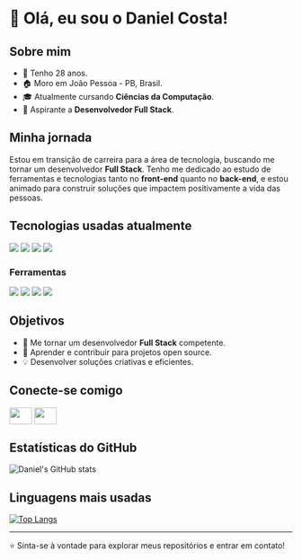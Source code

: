 # 👋 Olá, eu sou o Daniel Costa!

## Sobre mim
- 🎂 Tenho 28 anos.
- 🏠 Moro em João Pessoa - PB, Brasil.
- 🎓 Atualmente cursando **Ciências da Computação**.
- 🚀 Aspirante a **Desenvolvedor Full Stack**.

## Minha jornada
Estou em transição de carreira para a área de tecnologia, buscando me tornar um desenvolvedor **Full Stack**. Tenho me dedicado ao estudo de ferramentas e tecnologias tanto no **front-end** quanto no **back-end**, e estou animado para construir soluções que impactem positivamente a vida das pessoas.

## Tecnologias usadas atualmente

<img src="https://img.shields.io/badge/JavaScript-F7DF1E?style=for-the-badge&logo=javascript&logoColor=black">
<img src="https://img.shields.io/badge/HTML5-E34F26?style=for-the-badge&logo=html5&logoColor=white">
<img src="https://img.shields.io/badge/CSS-239120?&style=for-the-badge&logo=css3&logoColor=white">
<img src="https://img.shields.io/badge/Python-14354C?style=for-the-badge&logo=python&logoColor=white">


### Ferramentas
<img src="https://img.shields.io/badge/node.js-6DA55F?style=for-the-badge&logo=node.js&logoColor=white">
<img src="https://img.shields.io/badge/GitHub-100000?style=for-the-badge&logo=github&logoColor=white">
<img src="https://img.shields.io/badge/GIT-E44C30?style=for-the-badge&logo=git&logoColor=white">
<img src="https://img.shields.io/badge/Visual_Studio_Code-0078D4?style=for-the-badge&logo=visual%20studio%20code&logoColor=white">


## Objetivos
- 🎯 Me tornar um desenvolvedor **Full Stack** competente.
- 🌱 Aprender e contribuir para projetos open source.
- 💡 Desenvolver soluções criativas e eficientes.

## Conecte-se comigo
<p align="left">

<a href="https://www.linkedin.com/in/daniel-costa-bb3663147/" target="blank"><img align="center" src="https://cdn.jsdelivr.net/npm/simple-icons@3.0.1/icons/linkedin.svg" alt="" height="30" width="40" /></a>
<a href="https://www.instagram.com/dcc.daniel/" target="blank"><img align="center" src="https://cdn.jsdelivr.net/npm/simple-icons@3.0.1/icons/instagram.svg" alt="" height="30" width="40" /></a>

</p>

## Estatísticas do GitHub
![Daniel's GitHub stats](https://github-readme-stats.vercel.app/api?username=danielcoosta1&show_icons=true&theme=tokyonight)

## Linguagens mais usadas
[![Top Langs](https://github-readme-stats.vercel.app/api/top-langs/?username=danielcoosta1)](https://github.com/danielcoosta1/github-readme-stats)

---

⭐️ Sinta-se à vontade para explorar meus repositórios e entrar em contato!
